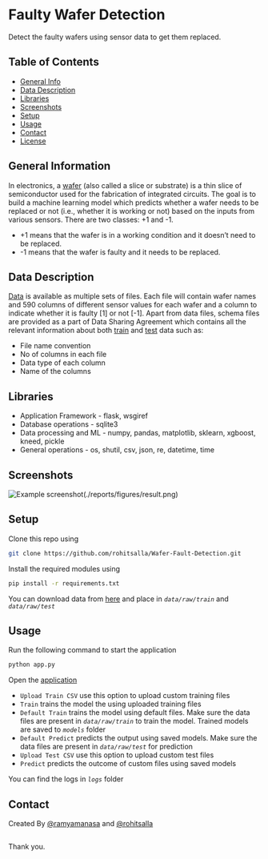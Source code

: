 # Faulty Wafer Detection

Detect the faulty wafers using sensor data to get them replaced.

## Table of Contents

- [General Info](#general-information)
- [Data Description](#data-description)
- [Libraries](#libraries)
- [Screenshots](#screenshots)
- [Setup](#setup)
- [Usage](#usage)
- [Contact](#contact)
- [License](#license)

## General Information

In electronics, a [wafer](<https://en.wikipedia.org/wiki/Wafer_(electronics)>) (also called a slice or substrate) is a thin slice of semiconductor used for the fabrication of integrated circuits. The goal is to build a machine learning model which predicts whether a wafer needs to be replaced or not (i.e., whether it is working or not) based on the inputs from various sensors. There are two classes: +1 and -1.

- +1 means that the wafer is in a working condition and it doesn’t need to be replaced.
- -1 means that the wafer is faulty and it needs to be replaced.

## Data Description

[Data](https://www.kaggle.com/datasets/himanshunayal/waferdataset) is available as multiple sets of files. Each file will contain wafer names and 590 columns of different sensor values for each wafer and a column to indicate whether it is faulty [1] or not [-1]. Apart from data files, schema files are provided as a part of Data Sharing Agreement which contains all the relevant information about both [train](https://github.com/Anil-45/Faulty_wafer_detection/blob/main/src/data/train_schema.json) and [test](https://github.com/Anil-45/Faulty_wafer_detection/blob/main/src/data/test_schema.json) data such as:

- File name convention
- No of columns in each file
- Data type of each column
- Name of the columns

## Libraries

- Application Framework - flask, wsgiref
- Database operations - sqlite3
- Data processing and ML - numpy, pandas, matplotlib, sklearn, xgboost, kneed, pickle
- General operations - os, shutil, csv, json, re, datetime, time

## Screenshots

![Example screenshot](./reports/figures/UI.PNG)(./reports/figures/result.png)

## Setup

Clone this repo using

```sh
git clone https://github.com/rohitsalla/Wafer-Fault-Detection.git
```

Install the required modules using

```sh
pip install -r requirements.txt
```

You can download data from [here](https://www.kaggle.com/datasets/himanshunayal/waferdataset) and place in _`data/raw/train`_ and _`data/raw/test`_

## Usage

Run the following command to start the application

```bash
python app.py
```

Open the [application](http://127.0.0.1:5000/)

- `Upload Train CSV` use this option to upload custom training files
- `Train` trains the model the using uploaded training files
- `Default Train` trains the model using default files. Make sure the data files are present in _`data/raw/train`_ to train the model. Trained models are saved to _`models`_ folder
- `Default Predict` predicts the output using saved models. Make sure the data files are present in _`data/raw/test`_ for prediction
- `Upload Test CSV` use this option to upload custom test files
- `Predict` predicts the outcome of custom files using saved models

You can find the logs in _`logs`_ folder

## Contact

Created By [@ramyamanasa](https://github.com/ramyamanasa)
and [@rohitsalla](https://github.com/rohitsalla)

##

Thank you.
